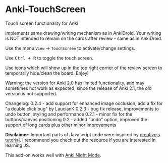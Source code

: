 # Anki-TouchScreen
Touch screen functionality for Anki

Implements same drawing/writing mechanism as in AnkiDroid. Your writing is NOT intended to remain on the cards after review - same as in AnkiDroid.

Use the menu `View` → `TouchScreen` to activate/change settings.

Use <kbd>Ctrl + R</kbd> to toggle the touch screen.

Use icons which will show up in the top right corner of the review screen to temporarily hide/clean the board.
Enjoy!

Warning: the version for Anki 2.0 has limited functionality, and may sometimes not work as expected; since the release of Anki 2.1, the old version is not supported.


Changelog:
0.2.4 - add support for enhanced image occlusion, add a fix for "a double click bug" by LaucianK 
0.2.3 - bug fix release, improvements to undo button, styling and performance
0.2.1 - minor fix for the buttons/canvas positioning
0.2 - added "undo" option, improved the support of long cards plus other minor improvements

<b>Disclaimer</b>:
Important parts of Javascript code were inspired by <a href="http://creativejs.com/tutorials/painting-with-pixels/index.html" rel="nofollow">creativejs tutorial</a>. I recommend you check out the resource if you are interested in learning JS.

This add-on works well with <a href="https://ankiweb.net/shared/info/1496166067">Anki Night Mode</a>.
